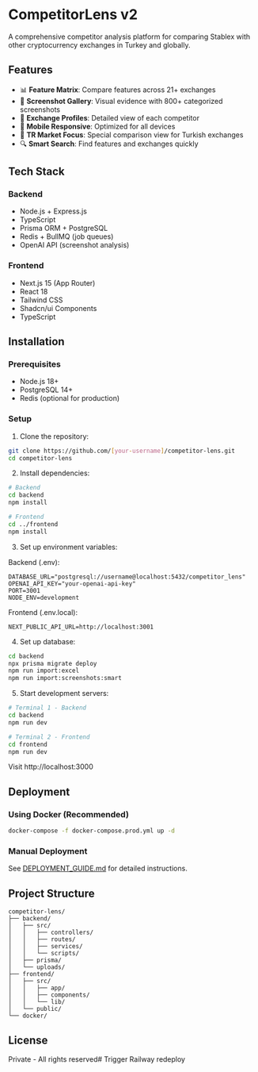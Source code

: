 # CompetitorLens v2

A comprehensive competitor analysis platform for comparing Stablex with other cryptocurrency exchanges in Turkey and globally.

## Features

- 📊 **Feature Matrix**: Compare features across 21+ exchanges
- 📸 **Screenshot Gallery**: Visual evidence with 800+ categorized screenshots
- 🏢 **Exchange Profiles**: Detailed view of each competitor
- 📱 **Mobile Responsive**: Optimized for all devices
- 🎯 **TR Market Focus**: Special comparison view for Turkish exchanges
- 🔍 **Smart Search**: Find features and exchanges quickly

## Tech Stack

### Backend
- Node.js + Express.js
- TypeScript
- Prisma ORM + PostgreSQL
- Redis + BullMQ (job queues)
- OpenAI API (screenshot analysis)

### Frontend
- Next.js 15 (App Router)
- React 18
- Tailwind CSS
- Shadcn/ui Components
- TypeScript

## Installation

### Prerequisites
- Node.js 18+
- PostgreSQL 14+
- Redis (optional for production)

### Setup

1. Clone the repository:
```bash
git clone https://github.com/[your-username]/competitor-lens.git
cd competitor-lens
```

2. Install dependencies:
```bash
# Backend
cd backend
npm install

# Frontend
cd ../frontend
npm install
```

3. Set up environment variables:

Backend (.env):
```env
DATABASE_URL="postgresql://username@localhost:5432/competitor_lens"
OPENAI_API_KEY="your-openai-api-key"
PORT=3001
NODE_ENV=development
```

Frontend (.env.local):
```env
NEXT_PUBLIC_API_URL=http://localhost:3001
```

4. Set up database:
```bash
cd backend
npx prisma migrate deploy
npm run import:excel
npm run import:screenshots:smart
```

5. Start development servers:
```bash
# Terminal 1 - Backend
cd backend
npm run dev

# Terminal 2 - Frontend
cd frontend
npm run dev
```

Visit http://localhost:3000

## Deployment

### Using Docker (Recommended)
```bash
docker-compose -f docker-compose.prod.yml up -d
```

### Manual Deployment
See [DEPLOYMENT_GUIDE.md](DEPLOYMENT_GUIDE.md) for detailed instructions.

## Project Structure

```
competitor-lens/
├── backend/
│   ├── src/
│   │   ├── controllers/
│   │   ├── routes/
│   │   ├── services/
│   │   └── scripts/
│   ├── prisma/
│   └── uploads/
├── frontend/
│   ├── src/
│   │   ├── app/
│   │   ├── components/
│   │   └── lib/
│   └── public/
└── docker/
```

## License

Private - All rights reserved# Trigger Railway redeploy
